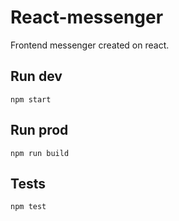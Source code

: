 # React-messenger
Frontend messenger created on react.

## Run dev
`npm start`

## Run prod
`npm run build`

## Tests
`npm test`

